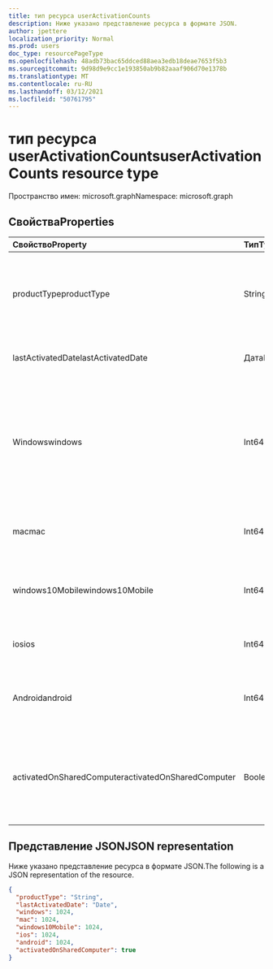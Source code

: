 ```yaml
---
title: тип ресурса userActivationCounts
description: Ниже указано представление ресурса в формате JSON.
author: jpettere
localization_priority: Normal
ms.prod: users
doc_type: resourcePageType
ms.openlocfilehash: 48adb73bac65ddced88aea3edb18deae7653f5b3
ms.sourcegitcommit: 9d98d9e9cc1e193850ab9b82aaaf906d70e1378b
ms.translationtype: MT
ms.contentlocale: ru-RU
ms.lasthandoff: 03/12/2021
ms.locfileid: "50761795"
---
```

# <a name="useractivationcounts-resource-type"></a><span data-ttu-id="f086b-103">тип ресурса userActivationCounts</span><span class="sxs-lookup"><span data-stu-id="f086b-103">userActivationCounts resource type</span></span>

<span data-ttu-id="f086b-104">Пространство имен: microsoft.graph</span><span class="sxs-lookup"><span data-stu-id="f086b-104">Namespace: microsoft.graph</span></span>

## <a name="properties"></a><span data-ttu-id="f086b-105">Свойства</span><span class="sxs-lookup"><span data-stu-id="f086b-105">Properties</span></span>

| <span data-ttu-id="f086b-106">Свойство</span><span class="sxs-lookup"><span data-stu-id="f086b-106">Property</span></span>          | <span data-ttu-id="f086b-107">Тип</span><span class="sxs-lookup"><span data-stu-id="f086b-107">Type</span></span>   | <span data-ttu-id="f086b-108">Описание</span><span class="sxs-lookup"><span data-stu-id="f086b-108">Description</span></span>                              |
| :---------------- | :----- | ---------------------------------------- |
| <span data-ttu-id="f086b-109">productType</span><span class="sxs-lookup"><span data-stu-id="f086b-109">productType</span></span>       | <span data-ttu-id="f086b-110">String</span><span class="sxs-lookup"><span data-stu-id="f086b-110">String</span></span> | <span data-ttu-id="f086b-111">Тип продукта, например "Microsoft 365 ProPlus" или "Project Client".</span><span class="sxs-lookup"><span data-stu-id="f086b-111">The product type, such as "Microsoft 365 ProPlus"or "Project Client".</span></span> |
| <span data-ttu-id="f086b-112">lastActivatedDate</span><span class="sxs-lookup"><span data-stu-id="f086b-112">lastActivatedDate</span></span> | <span data-ttu-id="f086b-113">Дата</span><span class="sxs-lookup"><span data-stu-id="f086b-113">Date</span></span>   | <span data-ttu-id="f086b-114">Дата последней активации.</span><span class="sxs-lookup"><span data-stu-id="f086b-114">The date of the latest activation.</span></span>       |
| <span data-ttu-id="f086b-115">Windows</span><span class="sxs-lookup"><span data-stu-id="f086b-115">windows</span></span>           | <span data-ttu-id="f086b-116">Int64</span><span class="sxs-lookup"><span data-stu-id="f086b-116">Int64</span></span>  | <span data-ttu-id="f086b-117">Активация рассчитывается на Windows.</span><span class="sxs-lookup"><span data-stu-id="f086b-117">The activation count on Windows.</span></span> <span data-ttu-id="f086b-118">Этот номер включает каждую активацию на любом компьютере Windows.</span><span class="sxs-lookup"><span data-stu-id="f086b-118">This number includes every activation on any Windows computer.</span></span> |
| <span data-ttu-id="f086b-119">mac</span><span class="sxs-lookup"><span data-stu-id="f086b-119">mac</span></span>               | <span data-ttu-id="f086b-120">Int64</span><span class="sxs-lookup"><span data-stu-id="f086b-120">Int64</span></span>  | <span data-ttu-id="f086b-121">Активация рассчитывается на ОС Mac.</span><span class="sxs-lookup"><span data-stu-id="f086b-121">The activation count on Mac OS.</span></span>          |
| <span data-ttu-id="f086b-122">windows10Mobile</span><span class="sxs-lookup"><span data-stu-id="f086b-122">windows10Mobile</span></span>   | <span data-ttu-id="f086b-123">Int64</span><span class="sxs-lookup"><span data-stu-id="f086b-123">Int64</span></span>  | <span data-ttu-id="f086b-124">Активация рассчитывается на windows 10 mobile.</span><span class="sxs-lookup"><span data-stu-id="f086b-124">The activation count on Windows 10 mobile.</span></span> |
| <span data-ttu-id="f086b-125">ios</span><span class="sxs-lookup"><span data-stu-id="f086b-125">ios</span></span>               | <span data-ttu-id="f086b-126">Int64</span><span class="sxs-lookup"><span data-stu-id="f086b-126">Int64</span></span>  | <span data-ttu-id="f086b-127">Активация рассчитывается на iOS.</span><span class="sxs-lookup"><span data-stu-id="f086b-127">The activation count on iOS.</span></span>             |
| <span data-ttu-id="f086b-128">Android</span><span class="sxs-lookup"><span data-stu-id="f086b-128">android</span></span>           | <span data-ttu-id="f086b-129">Int64</span><span class="sxs-lookup"><span data-stu-id="f086b-129">Int64</span></span>  | <span data-ttu-id="f086b-130">Активация рассчитывается на устройстве Android.</span><span class="sxs-lookup"><span data-stu-id="f086b-130">The activation count on an Android device.</span></span>  |
| <span data-ttu-id="f086b-131">activatedOnSharedComputer</span><span class="sxs-lookup"><span data-stu-id="f086b-131">activatedOnSharedComputer</span></span>   | <span data-ttu-id="f086b-132">Boolean</span><span class="sxs-lookup"><span data-stu-id="f086b-132">Boolean</span></span> | <span data-ttu-id="f086b-133">True, если пользователь использовал продукт на общем компьютере раньше.</span><span class="sxs-lookup"><span data-stu-id="f086b-133">True if the user used the product on a shared computer before.</span></span> |

## <a name="json-representation"></a><span data-ttu-id="f086b-134">Представление JSON</span><span class="sxs-lookup"><span data-stu-id="f086b-134">JSON representation</span></span>

<span data-ttu-id="f086b-135">Ниже указано представление ресурса в формате JSON.</span><span class="sxs-lookup"><span data-stu-id="f086b-135">The following is a JSON representation of the resource.</span></span>

<!-- {
  "blockType": "resource",
  "@odata.type": "microsoft.graph.userActivationCounts"
} -->

```json
{
  "productType": "String", 
  "lastActivatedDate": "Date", 
  "windows": 1024, 
  "mac": 1024, 
  "windows10Mobile": 1024, 
  "ios": 1024, 
  "android": 1024,
  "activatedOnSharedComputer": true 
}
```


